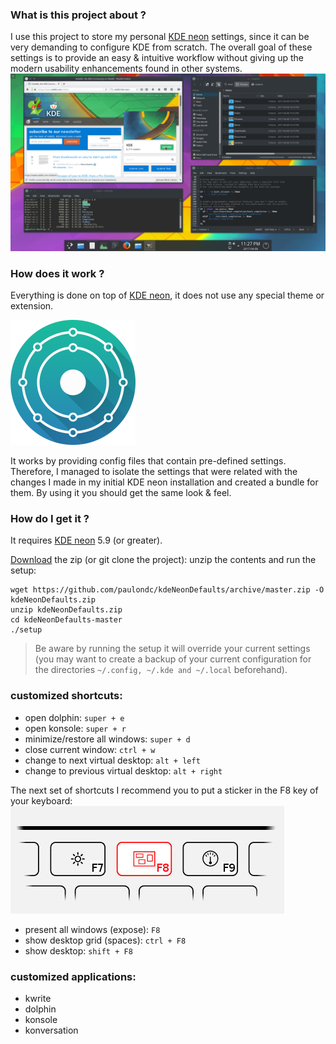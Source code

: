 ### What is this project about ?
I use this project to store my personal [KDE neon](https://neon.kde.org/) settings, since it can be very demanding to configure KDE from scratch. The overall goal of these settings is to provide an easy & intuitive workflow without giving up the modern usability enhancements found in other systems.
![screenshot](./data/screenshot.png)

### How does it work ?
Everything is done on top of [KDE neon](https://neon.kde.org/), it does not use any special theme or extension.

![KDE neon](./data/neon-logo.png)

It works by providing config files that contain pre-defined settings. Therefore, I managed to isolate the settings that were related with the changes I made in my initial KDE neon installation and created a bundle for them. By using it you should get the same look & feel.

### How do I get it ?
It requires [KDE neon](https://neon.kde.org/) 5.9 (or greater).

[Download](https://github.com/paulondc/kdeNeonDefaults/archive/master.zip) the zip (or git clone the project):
unzip the contents and run the setup:
```
wget https://github.com/paulondc/kdeNeonDefaults/archive/master.zip -O kdeNeonDefaults.zip
unzip kdeNeonDefaults.zip
cd kdeNeonDefaults-master
./setup
```

> Be aware by running the setup it will override your current settings (you may want to create a backup of your current configuration for the directories  `~/.config, ~/.kde and ~/.local` beforehand).


### customized shortcuts:
- open dolphin:  `super + e`
- open konsole: `super + r`
- minimize/restore all windows: `super + d`
- close current window: `ctrl + w`
- change to next virtual desktop: `alt + left`
- change to previous virtual desktop: `alt + right`

The next set of shortcuts I recommend you to put a sticker in the F8 key of your keyboard:
![key](./data/kde-expose-key.jpg)

- present all windows (expose): `F8`
- show desktop grid (spaces): `ctrl + F8`
- show desktop: `shift + F8`

### customized applications:
- kwrite
- dolphin
- konsole
- konversation
